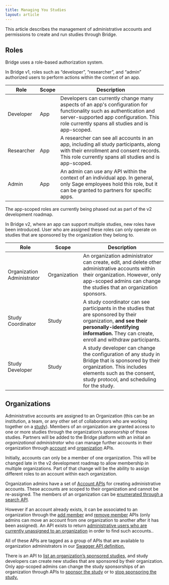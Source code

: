 ```yaml
---
title: Managing You Studies
layout: article
---
```


This article describes the management of administrative accounts and permissions to create and run studies through Bridge.

<div id="toc"></div>

## Roles

Bridge uses a role-based authorization system. 

In Bridge v1, roles such as “developer”, “researcher”, and “admin” authorized users to perform actions within the context of an app. 

| Role       | Scope | Description |
| ---------- | ----- | ------------ |
| Developer  | App | Developers can currently change many aspects of an app's configuration for functionality such as authentication and server-supported app configuration. This role currently spans all studies and is app-scoped. |
| Researcher | App | A researcher can see all accounts in an app, including all study participants, along with their enrollment and consent records. This role currently spans all studies and is app-scoped. |
| Admin      | App | An admin can use any API within the context of an individual app. In general, only Sage employees hold this role, but it can be granted to partners for specific apps. |

The app-scoped roles are currently being phased out as part of the v2 development roadmap.

In Bridge v2, where an app can support multiple studies, new roles have been introduced. User who are assigned these roles can only operate on studies that are sponsored by the organization they belong to. 

| Role       | Scope | Description |
| ---------- | ----- | ------------ |
| Organization Administrator  | Organization | An organization administrator can create, edit, and delete other administrative accounts within their organization. However, only app-scoped admins can change the studies that an organization sponsors. |
| Study Coordinator | Study | A study coordinator can see participants in the studies that are sponsored by their organization, **and see their personally-identifying information.** They can create, enroll and withdraw participants. |
| Study Developer | Study | A study developer can change the configuration of any study in Bridge that is sponsored by their organization. This includes elements such as the consent, study protocol, and scheduling for the study. |

## Organizations

Administrative accounts are assigned to an Organization (this can be an institution, a team, or any other set of collaborators who are working together on a [study](/articles/v2/studies.html)). Members of an organization are granted access to one or more studies through the organization‘s *sponsorship* of those studies. Partners will be added to the Bridge platform with an initial an *organizational administrator* who can manage further accounts in their organization through [account](/swagger-ui/index.html#/Accounts) and [organization](/swagger-ui/index.html#/Organizations) APIs.

<div class="ui warning message">
  <p>Initially, accounts can only be a member of one organization. This will be changed late in the v2 development roadmap to allow membership in multiple organizations. Part of that change will be the ability to assign different roles to an account within each organization. </p>
</div>

Organization admins have a set of [Account APIs](/swagger-ui/index.html#/Accounts) for creating administrative accounts. These accounts are scoped to their organization and cannot be re-assigned. The members of an organization can be [enumerated through a search API](/swagger-ui/index.html#/Organizations/getMembers).

However if an account already exists, it can be associated to an organization through the [add member](/swagger-ui/index.html#/Organizations/addMember) and [remove member](/swagger-ui/index.html#/Organizations/removeMember) APIs (only admins can move an account from one organization to another after it has been assigned). An API exists to return [administrative users who are currently unassigned to an organization](/swagger-ui/index.html#/Organizations/getUnassignedAdminAccounts) in order to find such accounts..

All of these APIs are tagged as a group of APIs that are available to organization administrators in our [Swagger API definition.](/swagger-ui/index.html#/_For%20Org%20Admins)

There is an API to [list an organization’s sponsored studies,](/swagger-ui/index.html#/Organizations/getSponsoredStudies) and study developers can create new studies that are sponsored by their organization. Only app-scoped admins can change the study sponsorships of an organization through APIs to [sponsor the study](/swagger-ui/index.html#/Organizations/addStudySponsorship) or to [stop sponsoring the study.](/swagger-ui/index.html#/Organizations/removeStudySponsorship)